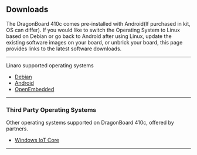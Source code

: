 ## Downloads

The DragonBoard 410c comes pre-installed with Android(If purchased in kit, OS can differ). If you would like to switch the Operating System to Linux based on Debian or go back to Android after using Linux, update the existing software images on your board, or unbrick your board, this page provides links to the latest software downloads.

***

Linaro supported operating systems

- [Debian](Debian.md)
- [Android](Android.md)
- [OpenEmbedded](OpenEmbedded.md)

***

### Third Party Operating Systems

Other operating systems supported on DragonBoard 410c, offered by partners.

- [Windows IoT Core](http://ms-iot.github.io/content/en-US/Downloads.htm)

***
